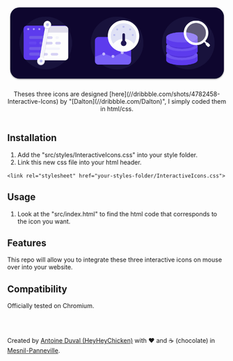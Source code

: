 <div align="center">
    <a href="https://github.com/HeyHeyChicken/Interactive-Icons">
        <img alt="logo" src="https://github.com/HeyHeyChicken/Interactive-Icons/blob/master/resources/github-logo.gif" width="500">
    </a>
</div>
<div align="center">
<br/>
Theses three icons are designed [here](//dribbble.com/shots/4782458-Interactive-Icons) by "[Dalton](//dribbble.com/Dalton)", I simply coded them in html/css.
<br>
</div>
<br>

## Installation

1) Add the "src/styles/InteractiveIcons.css" into your style folder.
2) Link this new css file into your html header.
```
<link rel="stylesheet" href="your-styles-folder/InteractiveIcons.css">
```

## Usage

1) Look at the "src/index.html" to find the html code that corresponds to the icon you want.

## Features

This repo will allow you to integrate these three interactive icons on mouse over into your website.

## Compatibility

Officially tested on Chromium.

<br>
<br>

Created by [Antoine Duval (HeyHeyChicken)](//antoine.cuffel.fr) with ❤ and ☕ (chocolate) in [Mesnil-Panneville](//en.wikipedia.org/wiki/Mesnil-Panneville).
